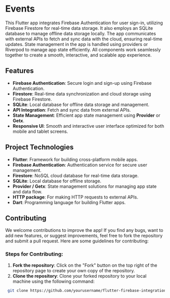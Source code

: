 # Events

This Flutter app integrates Firebase Authentication for user sign-in, utilizing Firebase Firestore for real-time data storage. It also employs an SQLite database to manage offline data storage locally. The app communicates with external APIs to fetch and sync data with the cloud, ensuring real-time updates. State management in the app is handled using providers or Riverpod to manage app state efficiently. All components work seamlessly together to create a smooth, interactive, and scalable app experience.


## Features

- **Firebase Authentication**: Secure login and sign-up using Firebase Authentication.
- **Firestore**: Real-time data synchronization and cloud storage using Firebase Firestore.
- **SQLite**: Local database for offline data storage and management.
- **API Integration**: Fetch and sync data from external APIs.
- **State Management**: Efficient app state management using **Provider** or **Getx**.
- **Responsive UI**: Smooth and interactive user interface optimized for both mobile and tablet screens.


## Project Technologies

- **Flutter**: Framework for building cross-platform mobile apps.
- **Firebase Authentication**: Authentication service for secure user management.
- **Firestore**: NoSQL cloud database for real-time data storage.
- **SQLite**: Local database for offline storage.
- **Provider / Getx**: State management solutions for managing app state and data flow.
- **HTTP package**: For making HTTP requests to external APIs.
- **Dart**: Programming language for building Flutter apps.


## Contributing

We welcome contributions to improve the app! If you find any bugs, want to add new features, or suggest improvements, feel free to fork the repository and submit a pull request. Here are some guidelines for contributing:

### Steps for Contributing:

1. **Fork the repository**: Click on the "Fork" button on the top right of the repository page to create your own copy of the repository.
2. **Clone the repository**: Clone your forked repository to your local machine using the following command:

  ```bash
   git clone https://github.com/yourusername/flutter-firebase-integration-app.gi
   
